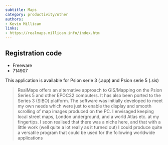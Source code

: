 ```yaml
---
subtitle: Maps
category: productivity/other
authors:
- Kevin Millican
links: 
- https://realmaps.millican.info/index.htm
---
```


## Registration code
- Freeware
- 714907

This application is available for Psion serie 3 (.app) and Psion serie 5 (.sis)

> RealMaps offers an alternative approach to GIS/Mapping on the Psion Series 5 and other EPOC32 computers. It has also been ported to the Series 3 (SIBO) platform. The software was initially developed to meet my own needs which were just to enable the display and smooth scrolling of map images produced on the PC. I envisaged keeping local street maps, London underground, and a world Atlas etc. at my fingertips. I soon realised that there was a niche here, and that with a little work (well quite a lot really as it turned out) I could produce quite a versatile program that could be used for the following worldwide applications 